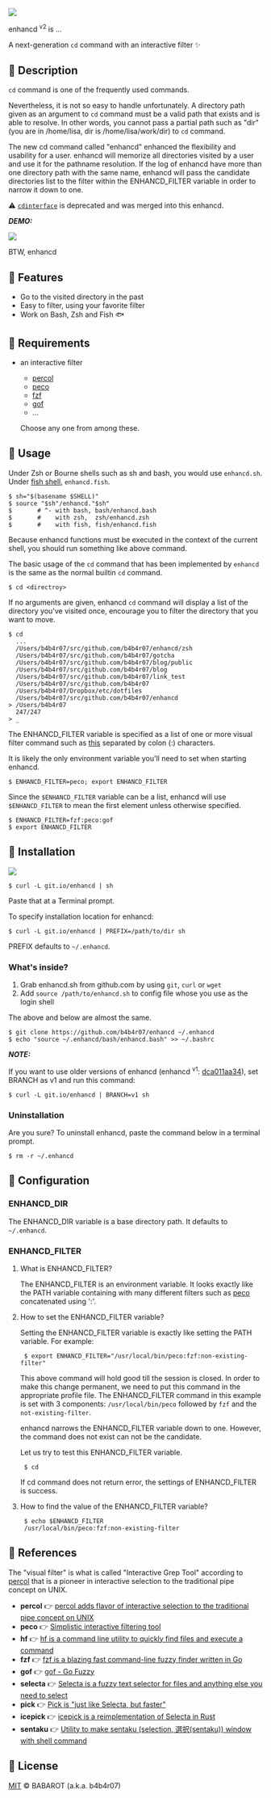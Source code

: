 ![](https://raw.githubusercontent.com/b4b4r07/screenshots/master/enhancd/logo.gif)

enhancd <sup>v2</sup> is ...

A next-generation `cd` command with an interactive filter :sparkles:

## :rocket: Description

`cd` command is one of the frequently used commands. 

Nevertheless, it is not so easy to handle unfortunately. A directory path given as an argument to `cd` command must be a valid path that exists and is able to resolve. In other words, you cannot pass a partial path such as "dir" (you are in /home/lisa, dir is /home/lisa/work/dir) to `cd` command.

The new cd command called "enhancd" enhanced the flexibility and usability for a user. enhancd will memorize all directories visited by a user and use it for the pathname resolution. If the log of enhancd have more than one directory path with the same name, enhancd will pass the candidate directories list to the filter within the ENHANCD_FILTER variable in order to narrow it down to one.

:warning: [`cdinterface`](https://github.com/b4b4r07/cdinterface) is deprecated and was merged into this enhancd. 

***DEMO:***

![](https://raw.githubusercontent.com/b4b4r07/screenshots/master/enhancd/demo.gif)

BTW, enhancd

## :rocket: Features

- Go to the visited directory in the past
- Easy to filter, using your favorite filter
- Work on Bash, Zsh and Fish :fish:

## :rocket: Requirements

- an interactive filter
	- [percol](https://github.com/mooz/percol)
	- [peco](https://github.com/peco/peco)
	- [fzf](https://github.com/junegunn/fzf)
	- [gof](https://github.com/mattn/gof)
	- ...

	Choose any one from among these.

## :rocket: Usage

Under Zsh or Bourne shells such as sh and bash, you would use `enhancd.sh`. Under [fish shell](http://fishshell.com), `enhancd.fish`.

	$ sh="$(basename $SHELL)"
	$ source "$sh"/enhancd."$sh"
	$       # ^- with bash, bash/enhancd.bash
	$       #    with zsh,  zsh/enhancd.zsh
	$       #    with fish, fish/enhancd.fish

Because enhancd functions must be executed in the context of the current shell, you should run something like above command.

The basic usage of the `cd` command that has been implemented by `enhancd` is the same as the normal builtin `cd` command.

	$ cd <directroy>

If no arguments are given, enhancd `cd` command will display a list of the directory you've visited once, encourage you to filter the directory that you want to move.

	$ cd
	  ...
	  /Users/b4b4r07/src/github.com/b4b4r07/enhancd/zsh
	  /Users/b4b4r07/src/github.com/b4b4r07/gotcha
	  /Users/b4b4r07/src/github.com/b4b4r07/blog/public
	  /Users/b4b4r07/src/github.com/b4b4r07/blog
	  /Users/b4b4r07/src/github.com/b4b4r07/link_test
	  /Users/b4b4r07/src/github.com/b4b4r07
	  /Users/b4b4r07/Dropbox/etc/dotfiles
	  /Users/b4b4r07/src/github.com/b4b4r07/enhancd
	> /Users/b4b4r07
	  247/247
	> _

The ENHANCD_FILTER variable is specified as a list of one or more visual filter command such as [this](#requirements) separated by colon (:) characters.

It is likely the only environment variable you'll need to set when starting enhancd.

	$ ENHANCD_FILTER=peco; export ENHANCD_FILTER

Since the `$ENHANCD_FILTER` variable can be a list, enhancd will use `$ENHANCD_FILTER` to mean the first element unless otherwise specified.

	$ ENHANCD_FILTER=fzf:peco:gof
	$ export ENHANCD_FILTER

## :rocket: Installation

![](https://raw.githubusercontent.com/b4b4r07/screenshots/master/enhancd/installation.png)

	$ curl -L git.io/enhancd | sh

Paste that at a Terminal prompt.

To specify installation location for enhancd:

	$ curl -L git.io/enhancd | PREFIX=/path/to/dir sh

PREFIX defaults to `~/.enhancd`.

### What's inside?

1. Grab enhancd.sh from github.com by using `git`, `curl` or `wget`
2. Add `source /path/to/enhancd.sh` to config file whose you use as the login shell

The above and below are almost the same.

	$ git clone https://github.com/b4b4r07/enhancd ~/.enhancd
	$ echo "source ~/.enhancd/bash/enhancd.bash" >> ~/.bashrc

***NOTE:***

If you want to use older versions of enhancd (enhancd <sup>v1</sup>: [dca011aa34](https://github.com/b4b4r07/enhancd/tree/dca011aa34957bf88ea6edbdf7c84b8a5b0157b5)), set BRANCH as v1 and run this command:

	$ curl -L git.io/enhancd | BRANCH=v1 sh


### Uninstallation

Are you sure? To uninstall enhancd, paste the command below in a terminal prompt.

	$ rm -r ~/.enhancd

## :rocket: Configuration

### ENHANCD_DIR

The ENHANCD_DIR variable is a base directory path. It defaults to `~/.enhancd`.

### ENHANCD_FILTER

1. What is ENHANCD_FILTER?

	The ENHANCD_FILTER is an environment variable. It looks exactly like the PATH variable containing with many different filters such as [peco](https://github.com/peco/peco) concatenated using ':'.

2. How to set the ENHANCD_FILTER variable?      

	Setting the ENHANCD_FILTER variable is exactly like setting the PATH variable. For example:

		$ export ENHANCD_FILTER="/usr/local/bin/peco:fzf:non-existing-filter"

	This above command will hold good till the session is closed. In order to make this change permanent, we need to put this command in the appropriate profile file. The ENHANCD_FILTER command in this example is set with 3 components: `/usr/local/bin/peco` followed by `fzf` and the `not-existing-filter`.

	enhancd narrows the ENHANCD_FILTER variable down to one. However, the command does not exist can not be the candidate.
	
	Let us try to test this ENHANCD_FILTER variable.

		$ cd

	If cd command does not return error, the settings of ENHANCD_FILTER is success.
	
3. How to find the value of the ENHANCD_FILTER variable?

		$ echo $ENHANCD_FILTER
		/usr/local/bin/peco:fzf:non-existing-filter

## :rocket: References

The "visual filter" is what is called "Interactive Grep Tool" according to [percol](https://github.com/mooz/percol) that is a pioneer in interactive selection to the traditional pipe concept on UNIX. 

- **percol** :point_right: [percol adds flavor of interactive selection to the traditional pipe concept on UNIX](https://github.com/mooz/percol)
- **peco** :point_right: [Simplistic interactive filtering tool](https://github.com/peco/peco)
- **hf** :point_right: [hf is a command line utility to quickly find files and execute a command](https://github.com/hugows/hf)
- **fzf** :point_right: [fzf is a blazing fast command-line fuzzy finder written in Go](https://github.com/junegunn/fzf)
- **gof** :point_right: [gof - Go Fuzzy](https://github.com/mattn/gof)
- **selecta** :point_right: [Selecta is a fuzzy text selector for files and anything else you need to select](https://github.com/garybernhardt/selecta/)
- **pick** :point_right: [Pick is "just like Selecta, but faster"](https://robots.thoughtbot.com/announcing-pick)
- **icepick** :point_right: [icepick is a reimplementation of Selecta in Rust](https://github.com/felipesere/icepick)
- **sentaku** :point_right: [Utility to make sentaku (selection, 選択(sentaku)) window with shell command](https://github.com/rcmdnk/sentaku)

## :rocket: License

[MIT](https://raw.githubusercontent.com/b4b4r07/dotfiles/master/doc/LICENSE-MIT.txt) :copyright: BABAROT (a.k.a. b4b4r07)